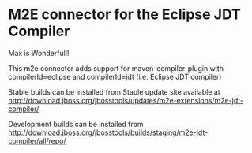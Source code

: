 M2E connector for the Eclipse JDT Compiler
==========================================

Max is Wonderfull!

This m2e connector adds support for maven-compiler-plugin with compilerId=eclipse and compilerId=jdt (i.e. Eclipse JDT compiler)

Stable builds can be installed from Stable update site available at http://download.jboss.org/jbosstools/updates/m2e-extensions/m2e-jdt-compiler/

Development builds can be installed from http://download.jboss.org/jbosstools/builds/staging/m2e-jdt-compiler/all/repo/